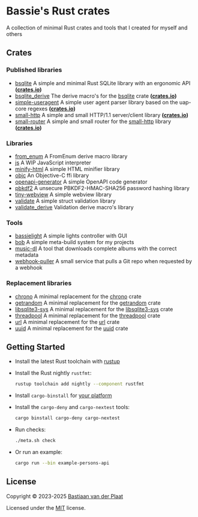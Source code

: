 # Bassie's Rust crates

A collection of minimal Rust crates and tools that I created for myself and others

## Crates

### Published libraries

-   [bsqlite](lib/bsqlite) A simple and minimal Rust SQLite library with an ergonomic API **([crates.io](https://crates.io/crates/bsqlite))**
-   [bsqlite_derive](lib/bsqlite_derive) The derive macro's for the [bsqlite](lib/bsqlite) crate **([crates.io](https://crates.io/crates/bsqlite_derive))**
-   [simple-useragent](lib/simple-useragent) A simple user agent parser library based on the uap-core regexes **([crates.io](https://crates.io/crates/simple-useragent))**
-   [small-http](lib/small-http) A simple and small HTTP/1.1 server/client library **([crates.io](https://crates.io/crates/small-http))**
-   [small-router](lib/small-router) A simple and small router for the [small-http](lib/small-http) library **([crates.io](https://crates.io/crates/small-router))**

### Libraries

-   [from_enum](lib/from_enum) A FromEnum derive macro library
-   [js](lib/js) A WIP JavaScript interpreter
-   [minify-html](lib/minify-html) A simple HTML minifier library
-   [objc](lib/objc) An Objective-C ffi library
-   [openapi-generator](lib/openapi-generator) A simple OpenAPI code generator
-   [pbkdf2](lib/pbkdf2) A unsecure PBKDF2-HMAC-SHA256 password hashing library
-   [tiny-webview](lib/tiny-webview) A simple webview library
-   [validate](lib/validate) A simple struct validation library
-   [validate_derive](lib/validate_derive) Validation derive macro's library

### Tools

-   [bassielight](bin/bassielight) A simple lights controller with GUI
-   [bob](bin/bob) A simple meta-build system for my projects
-   [music-dl](bin/music-dl) A tool that downloads complete albums with the correct metadata
-   [webhook-puller](bin/webhook-puller) A small service that pulls a Git repo when requested by a webhook

### Replacement libraries

-   [chrono](lib/chrono) A minimal replacement for the [chrono](https://crates.io/crates/chrono) crate
-   [getrandom](lib/getrandom) A minimal replacement for the [getrandom](https://crates.io/crates/getrandom) crate
-   [libsqlite3-sys](lib/libsqlite3-sys) A minimal replacement for the [libsqlite3-sys](https://crates.io/crates/libsqlite3-sys) crate
-   [threadpool](lib/threadpool) A minimal replacement for the [threadpool](https://crates.io/crates/threadpool) crate
-   [url](lib/url) A minimal replacement for the [url](https://crates.io/crates/url) crate
-   [uuid](lib/uuid) A minimal replacement for the [uuid](https://crates.io/crates/uuid) crate

## Getting Started

-   Install the latest Rust toolchain with [rustup](https://rustup.rs/)
-   Install the Rust nightly `rustfmt`:

    ```sh
    rustup toolchain add nightly --component rustfmt
    ```

-   Install `cargo-binstall` for [your platform](https://github.com/cargo-bins/cargo-binstall#quickly)
-   Install the `cargo-deny` and `cargo-nextest` tools:

    ```sh
    cargo binstall cargo-deny cargo-nextest
    ```

-   Run checks:

    ```sh
    ./meta.sh check
    ```

-   Or run an example:

    ```sh
    cargo run --bin example-persons-api
    ```

## License

Copyright © 2023-2025 [Bastiaan van der Plaat](https://github.com/bplaat)

Licensed under the [MIT](LICENSE) license.
